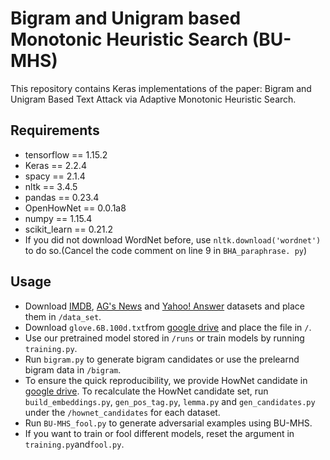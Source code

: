 # Bigram and Unigram based Monotonic Heuristic Search (BU-MHS)

This repository contains Keras implementations of the paper: Bigram and Unigram Based Text Attack via Adaptive Monotonic Heuristic Search.



## Requirements
* tensorflow == 1.15.2
* Keras == 2.2.4
* spacy == 2.1.4
* nltk == 3.4.5
* pandas == 0.23.4
* OpenHowNet == 0.0.1a8
* numpy == 1.15.4
* scikit_learn == 0.21.2
* If you did not download WordNet before, use `nltk.download('wordnet')` to do so.(Cancel the code comment on line 9 in `BHA_paraphrase. py`) 


## Usage

* Download [IMDB](https://drive.google.com/file/d/193BhcxN0fxClJl9xZyNaLhg5COc4lN4R/view?usp=sharing), [AG's News](https://drive.google.com/file/d/1cySABH3juxFB-YVRe-EK10yjnDS2Nl4F/view?usp=sharing) and [Yahoo! Answer](https://drive.google.com/file/d/1qvMfiB5vUSwR7lcAoPzXaEHtrIO9oaV1/view?usp=sharing) datasets and place them in `/data_set`.
* Download `glove.6B.100d.txt`from [google drive](https://drive.google.com/file/d/1eUV5XW-B0CKRAyHsnp89cHc-s0psRot-/view?usp=sharing) and place the file in `/`.
* Use our pretrained model stored in `/runs` or train models by running `training.py`.
* Run `bigram.py` to generate bigram candidates or use the prelearnd bigram data in `/bigram`.
* To ensure the quick reproducibility, we provide HowNet candidate in [google drive](https://drive.google.com/drive/folders/18b_opVai9igJMze4h_Ip0wewuW2czuRi?usp=sharing). To recalculate the HowNet candidate set, run `build_embeddings.py`, `gen_pos_tag.py`, `lemma.py` and `gen_candidates.py` under the `/hownet_candidates` for each dataset.
* Run `BU-MHS_fool.py` to generate adversarial examples using BU-MHS.
* If you want to train or fool different models, reset the argument in `training.py`and`fool.py`.
